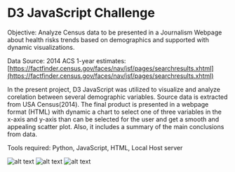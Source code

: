 # D3 JavaScript Challenge

Objective: Analyze Census data to be presented in a Journalism Webpage about health risks trends based on demographics and supported with dynamic visualizations.

Data Source: 
2014 ACS 1-year estimates: [https://factfinder.census.gov/faces/nav/jsf/pages/searchresults.xhtml](https://factfinder.census.gov/faces/nav/jsf/pages/searchresults.xhtml)

In the present project, D3 JavaScript was utilized to visualize and analyze corelation between several demographic variables. Source data is extracted from USA Census(2014).
The final product is presented in a webpage format (HTML) with dynamic a chart to select one of three variables in the x-axis and y-axis than can be selected for the user and get a smooth and appealing scatter plot. Also, it includes a summary of the main conclusions from data.

Tools required: Python, JavaScript, HTML, Local Host server

![alt text](https://github.com/ludmilagd/D3-Javascript--Challenge/blob/main/assets/img1.PNG)
![alt text](https://github.com/ludmilagd/D3-Javascript--Challenge/blob/main/assets/img2.PNG)
![alt text](https://github.com/ludmilagd/D3-Javascript--Challenge/blob/main/assets/img3.PNG)

